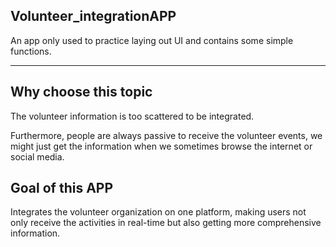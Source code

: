 ## Volunteer_integrationAPP

An app only used to practice laying out UI and contains some simple functions.
***

## Why choose this topic

The volunteer information is too scattered to be integrated.

Furthermore, people are always passive to receive the volunteer events, we might just get the information when we sometimes browse the internet or social media.

## Goal of this APP

Integrates the volunteer organization on one platform, making users not only receive the activities in real-time but also getting more comprehensive information.


